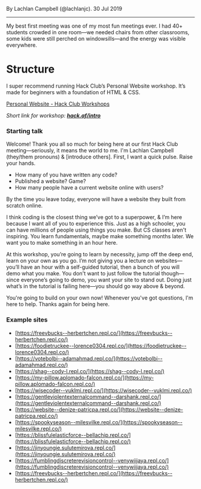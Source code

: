 By Lachlan Campbell (@lachlanjc). 30 Jul 2019

---

My best first meeting was one of my most fun meetings ever. I had 40+ students crowded in one room—we needed chairs from other classrooms, some kids were still perched on windowsills—and the energy was visible everywhere.

# Structure

I super recommend running Hack Club’s Personal Website workshop. It’s made for beginners with a foundation of HTML & CSS.

[Personal Website - Hack Club Workshops](https://hack.af/intro)

_Short link for workshop: [**hack.af/intro**](https://hack.af/intro)_

### Starting talk

Welcome! Thank you all so much for being here at our first Hack Club meeting—seriously, it means the world to me. I'm Lachlan Campbell (they/them pronouns) & \[introduce others\]. First, I want a quick pulse. Raise your hands.

- How many of you have written any code?
- Published a website? Game?
- How many people have a current website online with users?

By the time you leave today, everyone will have a website they built from scratch online.

I think coding is the closest thing we’ve got to a superpower, & I’m here because I want all of you to experience this. Just as a high schooler, you can have millions of people using things you make. But CS classes aren't inspiring. You learn fundamentals, maybe make something months later. We want you to make something in an hour here.

At this workshop, you’re going to learn by necessity, jump off the deep end, learn on your own as you go. I’m not giving you a lecture on websites—you’ll have an hour with a self-guided tutorial, then a bunch of you will demo what you make. You don't want to just follow the tutorial though—since everyone’s going to demo, you want your site to stand out. Doing just what’s in the tutorial is failing here—you should go way above & beyond.

You're going to build on your own now! Whenever you've got questions, l'm here to help. Thanks again for being here.

### Example sites

- [https://freevbucks--herbertchen.repl.co/](https://freevbucks--herbertchen.repl.co/)
- [https://foodietruckee--lorence0304.repl.co/](https://foodietruckee--lorence0304.repl.co/)
- [https://votebolbi--adamahmad.repl.co/](https://votebolbi--adamahmad.repl.co/)
- [https://shag--cody-l.repl.co/](https://shag--cody-l.repl.co/)
- [https://my-pillow.aplomado-falcon.repl.co/](https://my-pillow.aplomado-falcon.repl.co/)
- [https://wisecoder--vuklmi.repl.co/](https://wisecoder--vuklmi.repl.co/)
- [https://gentleviolentexternalcommand--darshank.repl.co/](https://gentleviolentexternalcommand--darshank.repl.co/)
- [https://website--denize-patricpa.repl.co/](https://website--denize-patricpa.repl.co/)
- [https://spookyseason--milesvilke.repl.co/](https://spookyseason--milesvilke.repl.co/)
- [https://blissfulelasticforce--bellachip.repl.co/](https://blissfulelasticforce--bellachip.repl.co/)
- [https://jinyoungie.sulutemirova.repl.co/](https://jinyoungie.sulutemirova.repl.co/)
- [https://fumblingdiscreterevisioncontrol--venywiijaya.repl.co/](https://fumblingdiscreterevisioncontrol--venywiijaya.repl.co/)
- [https://freevbucks--herbertchen.repl.co/](https://freevbucks--herbertchen.repl.co/)
